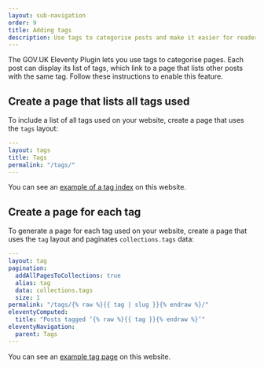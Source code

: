 ```yaml
---
layout: sub-navigation
order: 9
title: Adding tags
description: Use tags to categorise posts and make it easier for readers to browse content on your site.
---
```


The GOV.UK Eleventy Plugin lets you use tags to categorise pages. Each post can display its list of tags, which link to a page that lists other posts with the same tag. Follow these instructions to enable this feature.

## Create a page that lists all tags used

To include a list of all tags used on your website, create a page that uses the `tags` layout:

```yaml
---
layout: tags
title: Tags
permalink: "/tags/"
---
```

You can see an [example of a tag index](../tags) on this website.

## Create a page for each tag

To generate a page for each tag used on your website, create a page that uses the `tag` layout and paginates `collections.tags` data:

```yaml
---
layout: tag
pagination:
  addAllPagesToCollections: true
  alias: tag
  data: collections.tags
  size: 1
permalink: "/tags/{% raw %}{{ tag | slug }}{% endraw %}/"
eleventyComputed:
  title: "Posts tagged ‘{% raw %}{{ tag }}{% endraw %}’"
eleventyNavigation:
  parent: Tags
---
```

You can see an [example tag page](../tags/example-tag) on this website.
